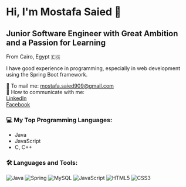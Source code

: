 # Hi, I'm Mostafa Saied 👋

## Junior Software Engineer with Great Ambition and a Passion for Learning

From Cairo, Egypt 🇪🇬

I have good experience in programming, especially in web development using the Spring Boot framework.

📧 To mail me: [mostafa.saied909@gmail.com](mailto:mostafa.saied909@gmail.com)  
🔗 How to communicate with me:  
[LinkedIn](https://www.linkedin.com/in/mustafa-saied-57306a223)  
[Facebook](https://www.facebook.com/mostafa.saied.878451/?locale=ar_AR )

### 💻 My Top Programming Languages:
- Java
- JavaScript
- C, C++

### 🛠️ Languages and Tools:
![Java](https://img.shields.io/badge/Java-007396?style=flat&logo=java&logoColor=white)
![Spring](https://img.shields.io/badge/Spring-6DB33F?style=flat&logo=spring&logoColor=white)
![MySQL](https://img.shields.io/badge/MySQL-00000F?style=flat&logo=mysql&logoColor=white)
![JavaScript](https://img.shields.io/badge/JavaScript-F7DF1E?style=flat&logo=javascript&logoColor=black)
![HTML5](https://img.shields.io/badge/HTML5-E34F26?style=flat&logo=html5&logoColor=white)
![CSS3](https://img.shields.io/badge/CSS3-1572B6?style=flat&logo=css3&logoColor=white)
